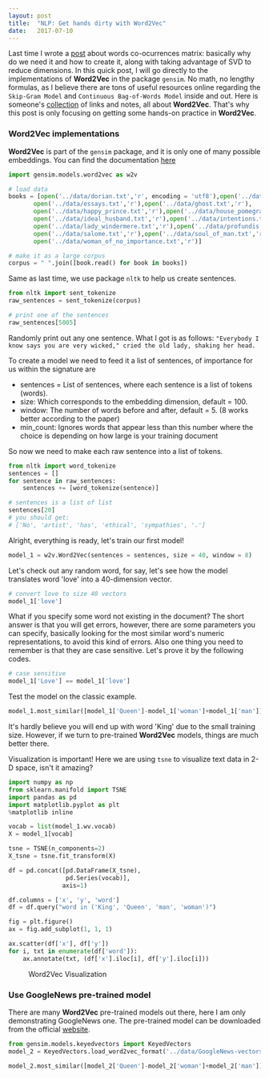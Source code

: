 ```yaml
---
layout: post
title:  "NLP: Get hands dirty with Word2Vec"
date:   2017-07-10
---
```


<span class="dropcap">L</span>ast time I wrote a [post](http://hongleixie.github.io/blog/NLP-words-cooc/) about words co-ocurrences matrix: basically why do we need it and how to create it, along with taking advantage of SVD to reduce dimensions. In this quick post, I will go directly to the implementations of **Word2Vec** in the package `gensim`. No math, no lengthy formulas, as I believe there are tons of useful resources online regarding the `Skip-Gram Model` and `Continuous Bag-of-Words Model` inside and out. Here is someone's [collection](http://mccormickml.com/2016/04/27/word2vec-resources/) of links and notes, all about **Word2Vec**. That's why this post is only focusing on getting some hands-on practice in **Word2Vec**.


### Word2Vec implementations

**Word2Vec** is part of the `gensim` package, and it is only one of many possible embeddings. You can find the documentation [here](https://radimrehurek.com/gensim/models/word2vec.html)

```python
import gensim.models.word2vec as w2v

# load data
books = [open('../data/dorian.txt','r', encoding = 'utf8'),open('../data/earnest.txt','r'),
       open('../data/essays.txt','r'),open('../data/ghost.txt','r'),
       open('../data/happy_prince.txt','r'),open('../data/house_pomegranates.txt','r'),
       open('../data/ideal_husband.txt','r'),open('../data/intentions.txt','r'),
       open('../data/lady_windermere.txt','r'),open('../data/profundis.txt','r'),
       open('../data/salome.txt','r'),open('../data/soul_of_man.txt','r'),
       open('../data/woman_of_no_importance.txt','r')]

# make it as a large corpus
corpus = " ".join([book.read() for book in books])     
```

Same as last time, we use package `nltk` to help us create sentences.

```python
from nltk import sent_tokenize
raw_sentences = sent_tokenize(corpus)

# print one of the sentences
raw_sentences[5005]
```
Randomly print out any one sentence. What I got is as follows: `"Everybody I know says you are very wicked," cried the old lady, shaking her head.`

To create a model we need to feed it a list of sentences, of importance for us within the signature are

- sentences = List of sentences, where each sentence is a list of tokens (words).
- size: Which corresponds to the embedding dimension, default = 100.
- window: The number of words before and after, default = 5. (8 works better according to the paper)
- min_count: Ignores words that appear less than this number where the choice is depending on how large is your training document

So now we need to make each raw sentence into a list of tokens.

```python
from nltk import word_tokenize
sentences = []
for sentence in raw_sentences:
    sentences += [word_tokenize(sentence)]

# sentences is a list of list    
sentences[20]
# you should get:
# ['No', 'artist', 'has', 'ethical', 'sympathies', '.']
```

Alright, everything is ready, let's train our first model!

```python
model_1 = w2v.Word2Vec(sentences = sentences, size = 40, window = 8)
```

Let's check out any random word, for say, let's see how the model translates word 'love' into a 40-dimension vector.

```python
# convert love to size 40 vectors
model_1['love']
```
What if you specify some word not existing in the document? The short answer is that you will get errors, however, there are some parameters you can specify, basically looking for the most similar word's numeric representations, to avoid this kind of errors. Also one thing you need to remember is that they are case sensitive. Let's prove it by the following codes.

```python
# case sensitive
model_1['Love'] == model_1['love']
```

Test the model on the classic example.

```python
model_1.most_similar([model_1['Queen']-model_1['woman']+model_1['man']])
```
It's hardly believe you will end up with word 'King' due to the small training size. However, if we turn to pre-trained **Word2Vec** models, things are much better there.


Visualization is important! Here we are using `tsne` to visualize text data in 2-D space, isn't it amazing?

```python
import numpy as np
from sklearn.manifold import TSNE
import pandas as pd
import matplotlib.pyplot as plt
%matplotlib inline

vocab = list(model_1.wv.vocab)
X = model_1[vocab]

tsne = TSNE(n_components=2)
X_tsne = tsne.fit_transform(X)

df = pd.concat([pd.DataFrame(X_tsne),
                pd.Series(vocab)],
               axis=1)

df.columns = ['x', 'y', 'word']
df = df.query("word in ('King', 'Queen', 'man', 'woman')")

fig = plt.figure()
ax = fig.add_subplot(1, 1, 1)

ax.scatter(df['x'], df['y'])
for i, txt in enumerate(df['word']):
    ax.annotate(txt, (df['x'].iloc[i], df['y'].iloc[i]))

```
<figure>
    <img src="{{ '/assets/img/Jul10_word2vec.png' | prepend: site.baseurl }}" alt="">
    <figcaption>Word2Vec Visualization</figcaption>
</figure>


### Use GoogleNews pre-trained model
There are many **Word2Vec** pre-trained models out there, here I am only demonstrating GoogleNews one. The pre-trained model can be downloaded from the official [website]([https://code.google.com/archive/p/word2vec/]).

```python
from gensim.models.keyedvectors import KeyedVectors
model_2 = KeyedVectors.load_word2vec_format('../data/GoogleNews-vectors-negative300.bin.gz', binary = True)

model_2.most_similar([model_2['Queen']-model_2['woman']+model_2['man']])
```
